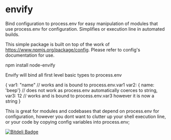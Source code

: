 envify
======

Bind configuration to process.env for easy manipulation of modules that use process.env for configuration. Simplifies or execution line in automated builds.


This simple package is built on top of the work of https://www.npmjs.org/package/config.
Please refer to config's documentation for use.

npm install node-envify

Envify will bind all first level basic types to process.env

{
  var1: "name" // works and is bound to process.env.var1
  var2: { name: 'beep'} // does not work as process.env automatically coerces to string,
  var3: 12 // works and is bound to process.env.var3  however it is now a string
}

This is great for modules and codebases that depend on process.env for configuration, however you dont want to clutter up
your shell execution line, or your code by copying config variables into process.env;




[![Bitdeli Badge](https://d2weczhvl823v0.cloudfront.net/miketheprogrammer/envify/trend.png)](https://bitdeli.com/free "Bitdeli Badge")

